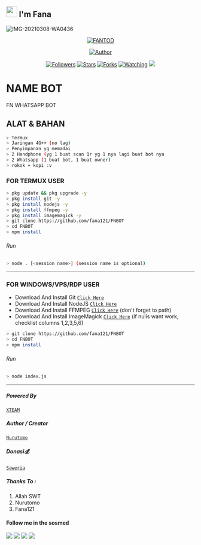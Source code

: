 ## <img src="https://github.com/TheDudeThatCode/TheDudeThatCode/blob/master/Assets/Hi.gif" width="29px"> I'm Fana
<p align="center">
 
![IMG-20210308-WA0436](https://user-images.githubusercontent.com/79257110/110326936-e2bef500-804b-11eb-9e13-c64d0d345399.jpg)

<p align="center">
<a href="#"><img title="FANTOD" src="https://img.shields.io/badge/FANTOD-green?colorA=%23ff0000&colorB=%23017e40&style=for-the-badge"></a>
</p>
<p align="center">
<a href="https://github.com/fana121"><img title="Author" src="https://img.shields.io/badge/AUTHOR-Fantod-orange.svg?style=for-the-badge&logo=github"></a>
</p>
<p align="center">
<a href="https://github.com/fana121/FNBOT/followers"><img title="Followers" src="https://img.shields.io/github/followers/fana121?color=blue&style=flat-square"></a>
<a href="https://github.com/fana121/FNBOT/stargazers/"><img title="Stars" src="https://img.shields.io/github/stars/fana121/FNBOT?color=red&style=flat-square"></a>
<a href="https://github.com/fana121/FNBOT/network/members"><img title="Forks" src="https://img.shields.io/github/forks/fana121/FNBOT?color=red&style=flat-square"></a>
<a href="https://github.com/fana121/FNBOT/watchers"><img title="Watching" src="https://img.shields.io/github/watchers/fana121/FNBOT?label=Watchers&color=blue&style=flat-square"></a>
<a href="https://hits.seeyoufarm.com"><img src="https://hits.seeyoufarm.com/api/count/incr/badge.svg?url=https%3A%2F%2Fgithub.com%2Ffana121%2FFNBOT&count_bg=%2379C83D&title_bg=%23555555&icon=probot.svg&icon_color=%2300FF6D&title=hits&edge_flat=false"/></a>
 
# NAME BOT
FN WHATSAPP BOT

## ALAT & BAHAN
```bash
> Termux
> Jaringan 4G++ (no lag)
> Penyimpanan yg memadai
> 2 Handphone (yg 1 buat scan Qr yg 1 nya lagi buat bot nya
> 2 Whatsapp (1 buat bot, 1 buat owner)
> rokok + kopi :v
```
### FOR TERMUX USER
```bash
> pkg update && pkg upgrade -y
> pkg install git -y
> pkg install nodejs -y
> pkg install ffmpeg -y
> pkg install imagemagick -y
> git clone https://github.com/fana121/FNBOT
> cd FNBOT
> npm install
```
###### Run
```bash
> node . [<session name>] (session name is optional)
```

---------

### FOR WINDOWS/VPS/RDP USER
* Download And Install Git [`Click Here`](https://git-scm.com/downloads) <br>
* Download And Install NodeJS [`Click Here`](https://nodejs.org/en/download) <br>
* Download And Install FFMPEG [`Click Here`](https://ffmpeg.org/download.html) (don't forget to path) 
* Download And Install ImageMagick [`Click Here`](https://imagemagick.org/script/download.php) (if nulis want work,  checklist columns 1,2,3,5,6) 
```bash
> git clone https://github.com/fana121/FNBOT
> cd FNBOT
> npm install
```
###### Run
```bash
> node index.js
```
--------------

##### Powered By
 [`XTEAM`](https://api.xteam.xyz) 
##### Author / Creator
 [`Nurutomo`](https://GitHub.com/Nurutomo) 
##### Donasi💰
 [`Saweria`](https://saweria.co/fantod)

##### Thanks To :
1. Allah SWT
2. Nurutomo
3. Fana121

#### Follow me in the sosmed
<p>
<a href="http://wa.me/6285891927691" target="blank"><img src="https://img.shields.io/badge/Whatsapp-30302f?style=flat&logo=whatsapp" /></a>
<a href="http://www.instagram.com/safan4._0g" target="blank"><img src="https://img.shields.io/badge/Instagram-30302f?style=flat&logo=instagram" /></a>
<a href="https://www.facebook.com/kang.id.9693" target="blank"><img src="https://img.shields.io/badge/Facebook-30302f?style=flat&logo=facebook" /></a>
<a href="https://www.youtube.com/channel/UC9bYTKtZy6qfV09VAPHR6HA" target="blank"><img src="https://img.shields.io/badge/Youtube-30302f?style=flat&logo=youtube" /></a>
</p>


